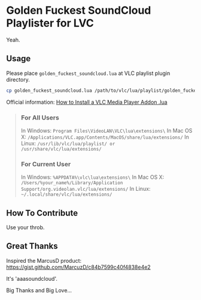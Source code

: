 Golden Fuckest SoundCloud Playlister for LVC
============================================

Yeah.

## Usage

Please place `golden_fuckest_soundcloud.lua` at VLC playlist plugin directory.

```bash
cp golden_fuckest_soundcloud.lua /path/to/vlc/lua/playlist/golden_fuckest_soundcloud.lua
```

Official information: [How to Install a VLC Media Player Addon .lua](https://www.vlchelp.com/install-vlc-media-player-addon/)

> ### For All Users
>
> In Windows: `Program Files\VideoLAN\VLC\lua\extensions\`
> In Mac OS X: `/Applications/VLC.app/Contents/MacOS/share/lua/extensions/`
> In Linux: `/usr/lib/vlc/lua/playlist/ or /usr/share/vlc/lua/extensions/`
>
> ### For Current User
>
> In Windows: `%APPDATA%\vlc\lua\extensions\`
> In Mac OS X: `/Users/%your_name%/Library/Application Support/org.videolan.vlc/lua/extensions/`
> In Linux: `~/.local/share/vlc/lua/extensions/`

## How To Contribute

Use your throb.

## Great Thanks

Inspired the MarcusD product:
https://gist.github.com/MarcuzD/c84b7599c40f4838e4e2

It's 'aaasoundcloud'.

Big Thanks and Big Love...

